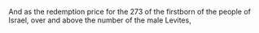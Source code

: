 And as the redemption price for the 273 of the firstborn of the people of Israel, over and above the number of the male Levites,

